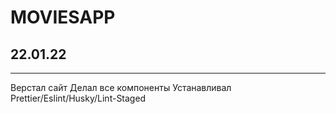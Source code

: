 # MOVIESAPP

## 22.01.22

---

Верстал сайт
Делал все компоненты
Устанавливал Prettier/Eslint/Husky/Lint-Staged
